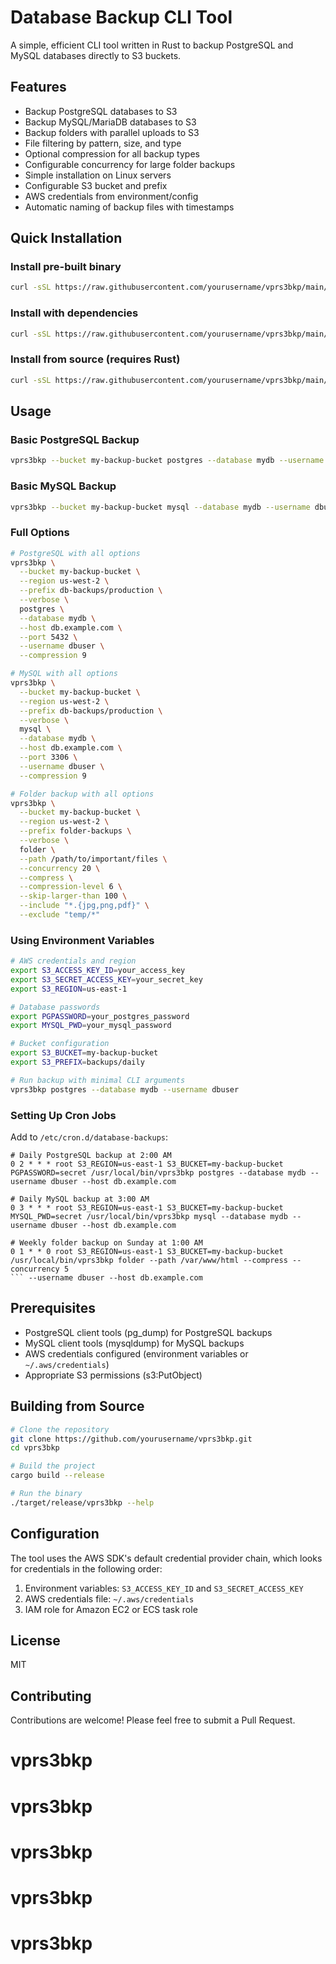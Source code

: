 # Database Backup CLI Tool

A simple, efficient CLI tool written in Rust to backup PostgreSQL and MySQL databases directly to S3 buckets.

## Features

- Backup PostgreSQL databases to S3
- Backup MySQL/MariaDB databases to S3
- Backup folders with parallel uploads to S3
- File filtering by pattern, size, and type
- Optional compression for all backup types
- Configurable concurrency for large folder backups
- Simple installation on Linux servers
- Configurable S3 bucket and prefix
- AWS credentials from environment/config
- Automatic naming of backup files with timestamps

## Quick Installation

### Install pre-built binary

```bash
curl -sSL https://raw.githubusercontent.com/yourusername/vprs3bkp/main/install.sh | sudo bash
```

### Install with dependencies

```bash
curl -sSL https://raw.githubusercontent.com/yourusername/vprs3bkp/main/install.sh | sudo bash --with-deps
```

### Install from source (requires Rust)

```bash
curl -sSL https://raw.githubusercontent.com/yourusername/vprs3bkp/main/install.sh | sudo bash --from-source
```

## Usage

### Basic PostgreSQL Backup

```bash
vprs3bkp --bucket my-backup-bucket postgres --database mydb --username dbuser
```

### Basic MySQL Backup

```bash
vprs3bkp --bucket my-backup-bucket mysql --database mydb --username dbuser
```

### Full Options

```bash
# PostgreSQL with all options
vprs3bkp \
  --bucket my-backup-bucket \
  --region us-west-2 \
  --prefix db-backups/production \
  --verbose \
  postgres \
  --database mydb \
  --host db.example.com \
  --port 5432 \
  --username dbuser \
  --compression 9

# MySQL with all options
vprs3bkp \
  --bucket my-backup-bucket \
  --region us-west-2 \
  --prefix db-backups/production \
  --verbose \
  mysql \
  --database mydb \
  --host db.example.com \
  --port 3306 \
  --username dbuser \
  --compression 9

# Folder backup with all options
vprs3bkp \
  --bucket my-backup-bucket \
  --region us-west-2 \
  --prefix folder-backups \
  --verbose \
  folder \
  --path /path/to/important/files \
  --concurrency 20 \
  --compress \
  --compression-level 6 \
  --skip-larger-than 100 \
  --include "*.{jpg,png,pdf}" \
  --exclude "temp/*"
```

### Using Environment Variables

```bash
# AWS credentials and region
export S3_ACCESS_KEY_ID=your_access_key
export S3_SECRET_ACCESS_KEY=your_secret_key
export S3_REGION=us-east-1

# Database passwords
export PGPASSWORD=your_postgres_password
export MYSQL_PWD=your_mysql_password

# Bucket configuration
export S3_BUCKET=my-backup-bucket
export S3_PREFIX=backups/daily

# Run backup with minimal CLI arguments
vprs3bkp postgres --database mydb --username dbuser
```

### Setting Up Cron Jobs

Add to `/etc/cron.d/database-backups`:

````
# Daily PostgreSQL backup at 2:00 AM
0 2 * * * root S3_REGION=us-east-1 S3_BUCKET=my-backup-bucket PGPASSWORD=secret /usr/local/bin/vprs3bkp postgres --database mydb --username dbuser --host db.example.com

# Daily MySQL backup at 3:00 AM
0 3 * * * root S3_REGION=us-east-1 S3_BUCKET=my-backup-bucket MYSQL_PWD=secret /usr/local/bin/vprs3bkp mysql --database mydb --username dbuser --host db.example.com

# Weekly folder backup on Sunday at 1:00 AM
0 1 * * 0 root S3_REGION=us-east-1 S3_BUCKET=my-backup-bucket /usr/local/bin/vprs3bkp folder --path /var/www/html --compress --concurrency 5
``` --username dbuser --host db.example.com
````

## Prerequisites

- PostgreSQL client tools (pg_dump) for PostgreSQL backups
- MySQL client tools (mysqldump) for MySQL backups
- AWS credentials configured (environment variables or `~/.aws/credentials`)
- Appropriate S3 permissions (s3:PutObject)

## Building from Source

```bash
# Clone the repository
git clone https://github.com/yourusername/vprs3bkp.git
cd vprs3bkp

# Build the project
cargo build --release

# Run the binary
./target/release/vprs3bkp --help
```

## Configuration

The tool uses the AWS SDK's default credential provider chain, which looks for credentials in the following order:

1. Environment variables: `S3_ACCESS_KEY_ID` and `S3_SECRET_ACCESS_KEY`
2. AWS credentials file: `~/.aws/credentials`
3. IAM role for Amazon EC2 or ECS task role

## License

MIT

## Contributing

Contributions are welcome! Please feel free to submit a Pull Request.
# vprs3bkp
# vprs3bkp
# vprs3bkp
# vprs3bkp
# vprs3bkp
